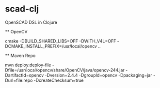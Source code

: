scad-clj
========

OpenSCAD DSL in Clojure

** OpenCV

cmake -DBUILD_SHARED_LIBS=OFF -DWITH_V4L=OFF -DCMAKE_INSTALL_PREFIX=/usr/local/opencv ..

** Maven Repo

mvn deploy:deploy-file -Dfile=/usr/local/opencv/share/OpenCV/java/opencv-244.jar -DartifactId=opencv -Dversion=2.4.4 -DgroupId=opencv -Dpackaging=jar -Durl=file:repo -DcreateChecksum=true
